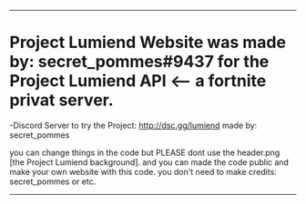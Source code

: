 _________________________________________________________________________________________________________________________
# Project Lumiend Website was made by: secret_pommes#9437 for the Project Lumiend API <-- a fortnite privat server.

-Discord Server to try the Project:
http://dsc.gg/lumiend
made by: secret_pommes


you can change things in the code but PLEASE dont use the header.png [the Project Lumiend background].
and you can made the code public and make your own website with this code.
you don't need to make credits: secret_pommes or etc.
_________________________________________________________________________________________________________________________

